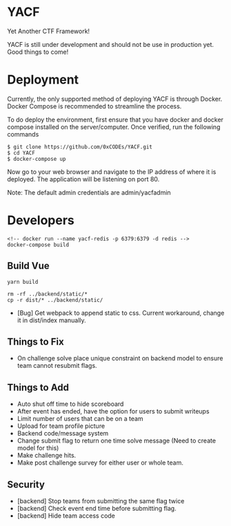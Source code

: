 # YACF

Yet Another CTF Framework!

YACF is still under development and should not be use in production yet. Good things to come!

# Deployment

Currently, the only supported method of deploying YACF is through Docker. Docker Compose is recommended to streamline the process.

To do deploy the environment, first ensure that you have docker and docker compose installed on the server/computer. Once verified, run the following commands

```
$ git clone https://github.com/0xCODEs/YACF.git
$ cd YACF
$ docker-compose up
```

Now go to your web browser and navigate to the IP address of where it is deployed. The application will be listening on port 80.

Note: The default admin credentials are admin/yacfadmin

# Developers

```
<!-- docker run --name yacf-redis -p 6379:6379 -d redis -->
docker-compose build

```

## Build Vue

```
yarn build

rm -rf ../backend/static/*
cp -r dist/* ../backend/static/

```

- [Bug] Get webpack to append static to css. Current workaround, change it in dist/index manually.

## Things to Fix

- On challenge solve place unique constraint on backend model to ensure team cannot resubmit flags.

## Things to Add

- Auto shut off time to hide scoreboard
- After event has ended, have the option for users to submit writeups
- Limit number of users that can be on a team
- Upload for team profile picture
- Backend code/message system
- Change submit flag to return one time solve message (Need to create model for this)
- Make challenge hits.
- Make post challenge survey for either user or whole team.

## Security

- [backend] Stop teams from submitting the same flag twice
- [backend] Check event end time before submitting flag.
- [backend] Hide team access code
